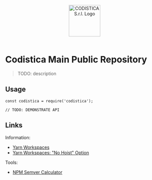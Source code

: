 
<!--suppress HtmlDeprecatedAttribute -->

<br/>

<div align="center">
  <a href="https://www.codistica.com">
    <img height="100" src="https://codistica-public.s3-eu-west-1.amazonaws.com/dark-logo-mail.png" alt="CODISTICA S.r.l. Logo">
  </a>
</div>

<br/>

# Codistica Main Public Repository

> TODO: description

## Usage

```
const codistica = require('codistica');

// TODO: DEMONSTRATE API
```
## Links

Information:
* [Yarn Workspaces](https://classic.yarnpkg.com/en/docs/workspaces/)
* [Yarn Workspaces: "No Hoist" Option](https://classic.yarnpkg.com/blog/2018/02/15/nohoist/)

Tools:
* [NPM Semver Calculator](https://semver.npmjs.com)

